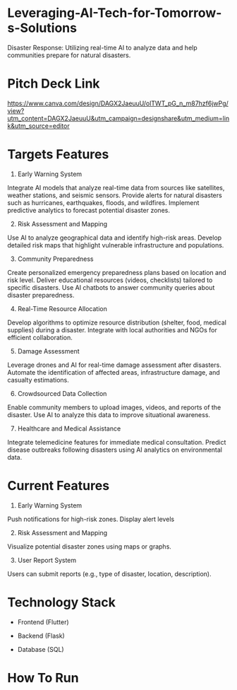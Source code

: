 # Leveraging-AI-Tech-for-Tomorrow-s-Solutions
Disaster Response: Utilizing real-time AI to analyze data and help communities prepare for natural disasters.

# Pitch Deck Link 

https://www.canva.com/design/DAGX2JaeuuU/olTWT_pG_n_m87hzf6jwPg/view?utm_content=DAGX2JaeuuU&utm_campaign=designshare&utm_medium=link&utm_source=editor

# Targets Features

1. Early Warning System

Integrate AI models that analyze real-time data from sources like satellites, weather stations, and seismic sensors.
Provide alerts for natural disasters such as hurricanes, earthquakes, floods, and wildfires.
Implement predictive analytics to forecast potential disaster zones.

2. Risk Assessment and Mapping

Use AI to analyze geographical data and identify high-risk areas.
Develop detailed risk maps that highlight vulnerable infrastructure and populations.

3. Community Preparedness

Create personalized emergency preparedness plans based on location and risk level.
Deliver educational resources (videos, checklists) tailored to specific disasters.
Use AI chatbots to answer community queries about disaster preparedness.

4. Real-Time Resource Allocation

Develop algorithms to optimize resource distribution (shelter, food, medical supplies) during a disaster.
Integrate with local authorities and NGOs for efficient collaboration.

5. Damage Assessment

Leverage drones and AI for real-time damage assessment after disasters.
Automate the identification of affected areas, infrastructure damage, and casualty estimations.

6. Crowdsourced Data Collection

Enable community members to upload images, videos, and reports of the disaster.
Use AI to analyze this data to improve situational awareness.

7. Healthcare and Medical Assistance

Integrate telemedicine features for immediate medical consultation.
Predict disease outbreaks following disasters using AI analytics on environmental data.


# Current Features

1. Early Warning System

Push notifications for high-risk zones.
Display alert levels 

2. Risk Assessment and Mapping

Visualize potential disaster zones using maps or graphs.

3. User Report System

Users can submit reports (e.g., type of disaster, location, description).


# Technology Stack

- Frontend (Flutter)

- Backend (Flask)

- Database (SQL)

# How To Run
